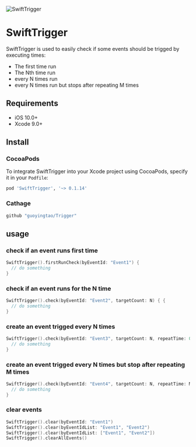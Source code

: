 ![SwiftTrigger](https://github.com/guoyingtao/repo/blob/master/images/Trigger.png)

# SwiftTrigger

SwiftTrigger is used to easily check if some events should be trigged by executing times:
- The first time run
- The Nth time run
- every N times run
- every N times run but stops after repeating M times

## Requirements

* iOS 10.0+
* Xcode 9.0+

## Install

### CocoaPods

To integrate SwiftTrigger into your Xcode project using CocoaPods, specify it in your `Podfile`:

```ruby
pod 'SwiftTrigger', '~> 0.1.14'
```

### Cathage

```ruby
github "guoyingtao/Trigger"
```

## usage

### check if an event runs first time
```swift
SwiftTrigger().firstRunCheck(byEventId: "Event1") {
  // do something
}
```

### check if an event runs for the N time
```swift
SwiftTrigger().check(byEventId: "Event2", targetCount: N) { {
  // do something
}
```

### create an event trigged every N times
```swift
SwiftTrigger().check(byEventId: "Event3", targetCount: N, repeatTime: 0) {
  // do something
}
```

### create an event trigged every N times but stop after repeating M times
```swift
SwiftTrigger().check(byEventId: "Event4", targetCount: N, repeatTime: M) {
  // do something
}
```

### clear events
```swift
SwiftTrigger().clear(byEventId: "Event1")
SwiftTrigger().clear(byEventIdList: "Event1", "Event2")
SwiftTrigger().clear(byEventIdList: ["Event1", "Event2"])
SwiftTrigger().clearAllEvents()
```


